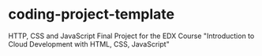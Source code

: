 # coding-project-template

HTTP, CSS and JavaScript Final Project for the EDX Course "Introduction to Cloud Development with HTML, CSS, JavaScript"
